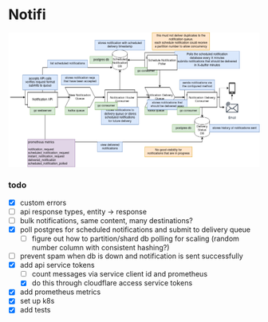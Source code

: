 # Notifi

![diagram.png](diagram.png)



### todo
- [x] custom errors 
- [ ] api response types, entity -> response
- [ ] bulk notifications, same content, many destinations?
- [x] poll postgres for scheduled notifications and submit to delivery queue
  - [ ] figure out how to partition/shard db polling for scaling (random number column with consistent hashing?)
- [ ] prevent spam when db is down and notification is sent successfully
- [x] add api service tokens
  - [ ] count messages via service client id and prometheus
  - [x] do this through cloudflare access service tokens
- [x] add prometheus metrics
- [x] set up k8s
- [x] add tests